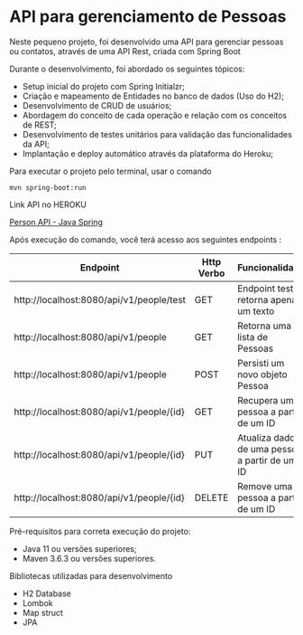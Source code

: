 # API para gerenciamento de Pessoas

Neste pequeno projeto, foi desenvolvido uma API para gerenciar pessoas ou contatos, através de uma API Rest, criada com Spring Boot

Durante o desenvolvimento, foi abordado os seguintes tópicos:

- Setup inicial do projeto com Spring Initialzr;
- Criação e mapeamento de Entidades no banco de dados (Uso do H2);
- Desenvolvimento de CRUD de usuários;
- Abordagem do conceito de cada operação e relação com os conceitos de REST;
- Desenvolvimento de testes unitários para validação das funcionalidades da API;
- Implantação e deploy automático através da plataforma do Heroku;

Para executar o projeto pelo terminal, usar o comando

```
mvn spring-boot:run
```

Link API no HEROKU

[Person API - Java Spring](https://personapidio-bootcamp.herokuapp.com/api/v1/people)

Após execução do comando, você terá acesso aos seguintes endpoints :

| Endpoint  |  Http Verbo  |  Funcionalidade  |
| ------------------- | ------------------- | ------------------- |
|  http://localhost:8080/api/v1/people/test |  GET | Endpoint teste retorna apenas um texto |
| http://localhost:8080/api/v1/people |  GET | Retorna uma lista de Pessoas |
| http://localhost:8080/api/v1/people |  POST | Persisti um novo objeto Pessoa |
| http://localhost:8080/api/v1/people/{id} |  GET | Recupera uma pessoa a partir de um ID |
| http://localhost:8080/api/v1/people/{id} |  PUT | Atualiza dados de uma pessoa a partir de um ID |
| http://localhost:8080/api/v1/people/{id} |  DELETE | Remove uma pessoa a partir de um ID |

Pré-requisitos para correta execução do projeto:
- Java 11 ou versões superiores;
- Maven 3.6.3 ou versões superiores.

Bibliotecas utilizadas para desenvolvimento
- H2 Database
- Lombok
- Map struct
- JPA

